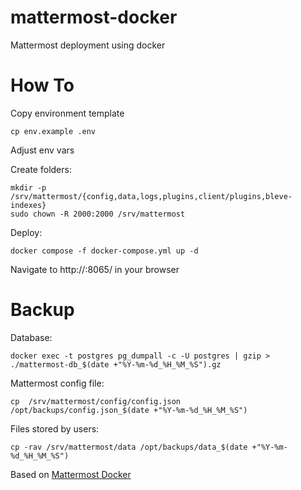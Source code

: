 # mattermost-docker
Mattermost deployment using docker

# How To

Copy environment template

```
cp env.example .env
```

Adjust env vars

Create folders:

```
mkdir -p /srv/mattermost/{config,data,logs,plugins,client/plugins,bleve-indexes}
sudo chown -R 2000:2000 /srv/mattermost
```

Deploy:

```
docker compose -f docker-compose.yml up -d
```

Navigate to http://<docker-host>:8065/ in your browser

# Backup

Database:

```
docker exec -t postgres pg_dumpall -c -U postgres | gzip > ./mattermost-db_$(date +"%Y-%m-%d_%H_%M_%S").gz
```

Mattermost config file:

```
cp  /srv/mattermost/config/config.json  /opt/backups/config.json_$(date +"%Y-%m-%d_%H_%M_%S")
```

Files stored by users:

```
cp -rav /srv/mattermost/data /opt/backups/data_$(date +"%Y-%m-%d_%H_%M_%S")
```

Based on [Mattermost Docker](https://github.com/mattermost/docker)